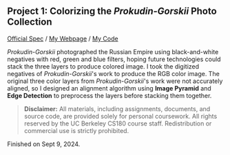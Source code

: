 ## Project 1: Colorizing the _Prokudin-Gorskii_ Photo Collection

[Official Spec](https://github.com/jianglanwei/cs180/tree/main/proj1/OfficialSpec.pdf)
/
[My Webpage](https://jianglanwei.github.io/cs180/proj1/) 
/
[My Code](https://github.com/jianglanwei/cs180/tree/main/proj1/code) 

_Prokudin-Gorskii_ photographed the Russian Empire using black-and-white negatives with red, green and blue filters, hoping future technologies could stack the three layers to produce colored image. I took the digitized negatives of _Prokudin-Gorskii_'s work to produce the RGB color image. The original three color layers from _Prokudin-Gorskii_'s work were not accurately aligned, so I designed an alignment algorithm using **Image Pyramid** and **Edge Detection** to preprocess the layers before stacking them together. 

> **Disclaimer:**  All materials, including assignments, documents, and source code, are provided solely for personal coursework. All rights reserved by the UC Berkeley CS180 course staff. Redistribution or commercial use is strictly prohibited.

Finished on Sept 9, 2024.
